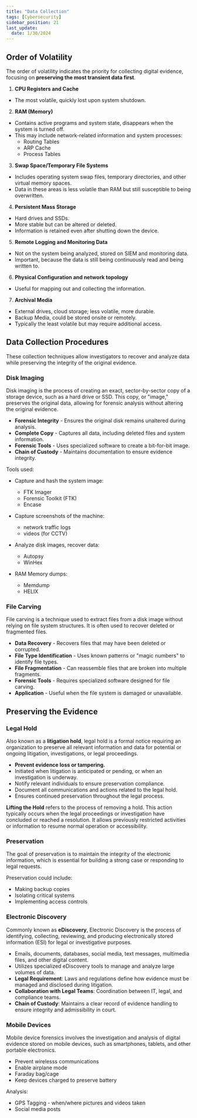 ```yaml
---
title: "Data Collection"
tags: [Cybersecurity]
sidebar_position: 21
last_update:
  date: 1/30/2024
---
```




## Order of Volatility

The order of volatility indicates the priority for collecting digital evidence, focusing on **preserving the most transient data first**.

1. **CPU Registers and Cache**

  - The most volatile, quickly lost upon system shutdown.

2. **RAM (Memory)**

  - Contains active programs and system state, disappears when the system is turned off.
  - This may include network-related information and system processes:
      - Routing Tables
      - ARP Cache
      - Process Tables   

3. **Swap Space/Temporary File Systems**

  - Includes operating system swap files, temporary directories, and other virtual memory spaces. 
  - Data in these areas is less volatile than RAM but still susceptible to being overwritten.
   
4. **Persistent Mass Storage**

  - Hard drives and SSDs.
  - More stable but can be altered or deleted.
  - Information is retained even after shutting down the device.

5. **Remote Logging and Monitoring Data**

  - Not on the system being analyzed, stored on SIEM and monitoring data.
  - Important, because the data is still being continuously read and being written to.

6. **Physical Configuration and network topology**

  - Useful for mapping out and collecting the information.

7. **Archival Media**
    
  - External drives, cloud storage; less volatile, more durable.
  - Backup Media, could be stored onsite or remotely.
  - Typically the least volatile but may require additional access.


## Data Collection Procedures 

These collection techniques allow investigators to recover and analyze data while preserving the integrity of the original evidence.

### Disk Imaging 

Disk imaging is the process of creating an exact, sector-by-sector copy of a storage device, such as a hard drive or SSD. This copy, or "image," preserves the original data, allowing for forensic analysis without altering the original evidence.

- **Forensic Integrity** - Ensures the original disk remains unaltered during analysis.
- **Complete Copy** - Captures all data, including deleted files and system information.
- **Forensic Tools** - Uses specialized software to create a bit-for-bit image.
- **Chain of Custody** - Maintains documentation to ensure evidence integrity.

Tools used:

- Capture and hash the system image: 

    - FTK Imager 
    - Forensic Toolkit (FTK)
    - Encase

- Capture screenshots of the machine:

    - network traffic logs 
    - videos (for CCTV)

- Analyze disk images, recover data:
    - Autopsy 
    - WinHex

- RAM Memory dumps:
    - Memdump
    - HELIX

### File Carving 

File carving is a technique used to extract files from a disk image without relying on file system structures. It is often used to recover deleted or fragmented files.

- **Data Recovery** - Recovers files that may have been deleted or corrupted.
- **File Type Identification** - Uses known patterns or "magic numbers" to identify file types.
- **File Fragmentation** - Can reassemble files that are broken into multiple fragments.
- **Forensic Tools** - Requires specialized software designed for file carving.
- **Application** - Useful when the file system is damaged or unavailable. 


## Preserving the Evidence 

### Legal Hold

Also known as a **litigation hold**, legal hold is a formal notice requiring an organization to preserve all relevant information and data for potential or ongoing litigation, investigations, or legal proceedings. 

- **Prevent evidence loss or tampering.**
- Initiated when litigation is anticipated or pending, or when an investigation is underway.
- Notify relevant individuals to ensure preservation compliance.
- Document all communications and actions related to the legal hold.
- Ensures continued preservation throughout the legal process.

**Lifting the Hold** refers to the process of removing a hold. This action typically occurs when the legal proceedings or investigation have concluded or reached a resolution. It allows previously restricted activities or information to resume normal operation or accessibility. 


### Preservation 

The goal of preservation is to maintain the integrity of the electronic information, which is essential for building a strong case or responding to legal requests.

Preservation could include: 

- Making backup copies 
- Isolating critical systems 
- Implementing access controls

### Electronic Discovery 

Commonly known as **eDiscovery**, Electronic Discovery is the process of identifying, collecting, reviewing, and producing electronically stored information (ESI) for legal or investigative purposes. 

- Emails, documents, databases, social media, text messages, multimedia files, and other digital content.
- Utilizes specialized eDiscovery tools to manage and analyze large volumes of data.
- **Legal Requirement**: Laws and regulations define how evidence must be managed and disclosed during litigation.
- **Collaboration with Legal Teams**: Coordination between IT, legal, and compliance teams.
- **Chain of Custody**: Maintains a clear record of evidence handling to ensure integrity and admissibility in court.

### Mobile Devices 

Mobile device forensics involves the investigation and analysis of digital evidence stored on mobile devices, such as smartphones, tablets, and other portable electronics.

- Prevent wirelesss communications 
- Enable airplane mode 
- Faraday bag/cage 
- Keep devices charged to preserve battery

Analysis:

- GPS Tagging - when/where pictures and videos taken
- Social media posts

